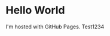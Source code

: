 <!DOCTYPE html>
<html>
<body>
<h1>Hello World</h1>
<p>I'm hosted with GitHub Pages. Test1234</p>
</body>
</html>
